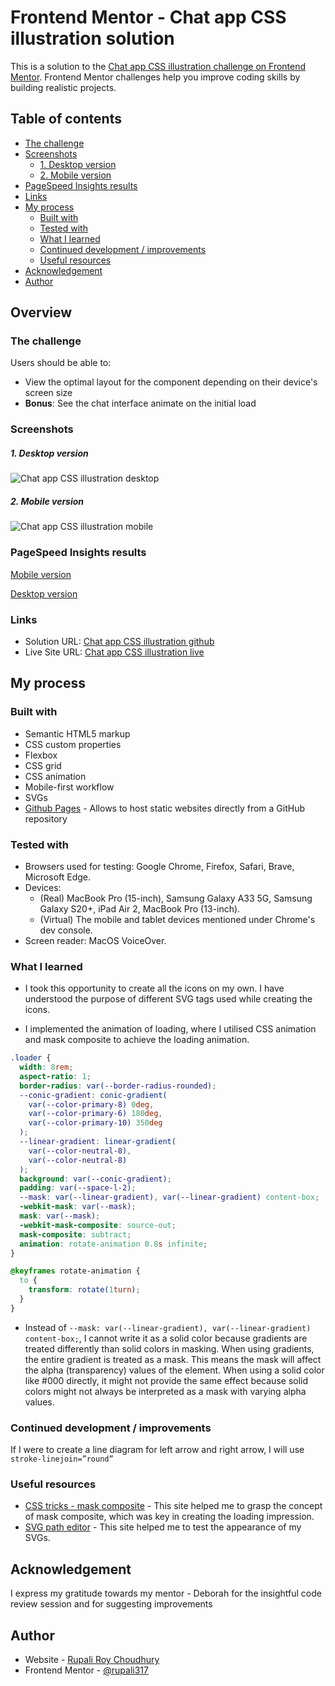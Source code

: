 # Frontend Mentor - Chat app CSS illustration solution

This is a solution to the [Chat app CSS illustration challenge on Frontend Mentor](https://www.frontendmentor.io/challenges/chat-app-css-illustration-O5auMkFqY). Frontend Mentor challenges help you improve coding skills by building realistic projects.

## Table of contents

- [The challenge](#the-challenge)
- [Screenshots](#screenshots)
  - [1. Desktop version](#1-desktop-version)
  - [2. Mobile version](#2-mobile-version)
- [PageSpeed Insights results](#pagespeed-insights-results)
- [Links](#links)
- [My process](#my-process)
  - [Built with](#built-with)
  - [Tested with](#tested-with)
  - [What I learned](#what-i-learned)
  - [Continued development / improvements](#continued-development--improvements)
  - [Useful resources](#useful-resources)
- [Acknowledgement](#acknowledgement)
- [Author](#author)

## Overview

### The challenge

Users should be able to:

- View the optimal layout for the component depending on their device's screen size
- **Bonus**: See the chat interface animate on the initial load

### Screenshots

##### 1. Desktop version

![Chat app CSS illustration desktop](./screenshots/Chat-app-css-illustration-desktop.png)

##### 2. Mobile version

![Chat app CSS illustration mobile](./screenshots/Chat-app-css-illustration-mobile.png)

### PageSpeed Insights results

[Mobile version](https://pagespeed.web.dev/analysis/https-rupali317-github-io-chat-app-css-illustration-only-html-css/kkqbd8fd2k?form_factor=mobile)

[Desktop version](https://pagespeed.web.dev/analysis/https-rupali317-github-io-chat-app-css-illustration-only-html-css/kkqbd8fd2k?form_factor=desktop)

### Links

- Solution URL: [Chat app CSS illustration github](https://github.com/rupali317/chat-app-css-illustration-only-html-css)
- Live Site URL: [Chat app CSS illustration live](https://rupali317.github.io/chat-app-css-illustration-only-html-css/)

## My process

### Built with

- Semantic HTML5 markup
- CSS custom properties
- Flexbox
- CSS grid
- CSS animation
- Mobile-first workflow
- SVGs
- [Github Pages](https://pages.github.com/) - Allows to host static websites directly from a GitHub repository

### Tested with

- Browsers used for testing: Google Chrome, Firefox, Safari, Brave, Microsoft Edge.
- Devices:
  - (Real) MacBook Pro (15-inch), Samsung Galaxy A33 5G, Samsung Galaxy S20+, iPad Air 2, MacBook Pro (13-inch).
  - (Virtual) The mobile and tablet devices mentioned under Chrome's dev console.
- Screen reader: MacOS VoiceOver.

### What I learned

- I took this opportunity to create all the icons on my own. I have understood the purpose of different SVG tags used while creating the icons.

- I implemented the animation of loading, where I utilised CSS animation and mask composite to achieve the loading animation.

```css
.loader {
  width: 8rem;
  aspect-ratio: 1;
  border-radius: var(--border-radius-rounded);
  --conic-gradient: conic-gradient(
    var(--color-primary-8) 0deg,
    var(--color-primary-6) 180deg,
    var(--color-primary-10) 350deg
  );
  --linear-gradient: linear-gradient(
    var(--color-neutral-8),
    var(--color-neutral-8)
  );
  background: var(--conic-gradient);
  padding: var(--space-l-2);
  --mask: var(--linear-gradient), var(--linear-gradient) content-box;
  -webkit-mask: var(--mask);
  mask: var(--mask);
  -webkit-mask-composite: source-out;
  mask-composite: subtract;
  animation: rotate-animation 0.8s infinite;
}

@keyframes rotate-animation {
  to {
    transform: rotate(1turn);
  }
}
```

- Instead of `--mask: var(--linear-gradient), var(--linear-gradient) content-box;`, I cannot write it as a solid color because gradients are treated differently than solid colors in masking. When using gradients, the entire gradient is treated as a mask. This means the mask will affect the alpha (transparency) values of the element. When using a solid color like #000 directly, it might not provide the same effect because solid colors might not always be interpreted as a mask with varying alpha values.

### Continued development / improvements

If I were to create a line diagram for left arrow and right arrow, I will use `stroke-linejoin=”round”`

### Useful resources

- [CSS tricks - mask composite](https://css-tricks.com/almanac/properties/m/mask-composite/) - This site helped me to grasp the concept of mask composite, which was key in creating the loading impression.
- [SVG path editor](https://yqnn.github.io/svg-path-editor/) - This site helped me to test the appearance of my SVGs.

## Acknowledgement

I express my gratitude towards my mentor - Deborah for the insightful code review session and for suggesting improvements

## Author

- Website - [Rupali Roy Choudhury](https://www.linkedin.com/in/rupali-rc/)
- Frontend Mentor - [@rupali317](https://www.frontendmentor.io/profile/rupali317)
